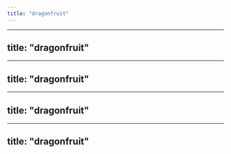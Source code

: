 ```yaml
---
title: "dragonfruit"
---
```

---
title: "dragonfruit"
---
---
title: "dragonfruit"
---
---
title: "dragonfruit"
---
---
title: "dragonfruit"
---
